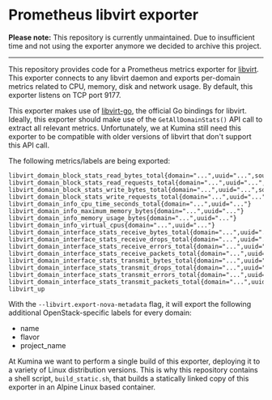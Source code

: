 # Prometheus libvirt exporter

**Please note:** This repository is currently unmaintained. Due to insufficient time and not using the exporter anymore
we decided to archive this project.

---

This repository provides code for a Prometheus metrics exporter
for [libvirt](https://libvirt.org/). This exporter connects to any
libvirt daemon and exports per-domain metrics related to CPU, memory,
disk and network usage. By default, this exporter listens on TCP port
9177.

This exporter makes use of
[libvirt-go](https://github.com/libvirt/libvirt-go), the official Go
bindings for libvirt. Ideally, this exporter should make use of the
`GetAllDomainStats()` API call to extract all relevant metrics.
Unfortunately, we at Kumina still need this exporter to be compatible
with older versions of libvirt that don't support this API call.

The following metrics/labels are being exported:

```
libvirt_domain_block_stats_read_bytes_total{domain="...",uuid="...",source_file="...",target_device="..."}
libvirt_domain_block_stats_read_requests_total{domain="...",uuid="...",source_file="...",target_device="..."}
libvirt_domain_block_stats_write_bytes_total{domain="...",uuid="...",source_file="...",target_device="..."}
libvirt_domain_block_stats_write_requests_total{domain="...",uuid="...",source_file="...",target_device="..."}
libvirt_domain_info_cpu_time_seconds_total{domain="...",uuid="..."}
libvirt_domain_info_maximum_memory_bytes{domain="...",uuid="..."}
libvirt_domain_info_memory_usage_bytes{domain="...",uuid="..."}
libvirt_domain_info_virtual_cpus{domain="...",uuid="..."}
libvirt_domain_interface_stats_receive_bytes_total{domain="...",uuid="...",source_bridge="...",target_device="..."}
libvirt_domain_interface_stats_receive_drops_total{domain="...",uuid="...",source_bridge="...",target_device="..."}
libvirt_domain_interface_stats_receive_errors_total{domain="...",uuid="...",source_bridge="...",target_device="..."}
libvirt_domain_interface_stats_receive_packets_total{domain="...",uuid="...",source_bridge="...",target_device="..."}
libvirt_domain_interface_stats_transmit_bytes_total{domain="...",uuid="...",source_bridge="...",target_device="..."}
libvirt_domain_interface_stats_transmit_drops_total{domain="...",uuid="...",source_bridge="...",target_device="..."}
libvirt_domain_interface_stats_transmit_errors_total{domain="...",uuid="...",source_bridge="...",target_device="..."}
libvirt_domain_interface_stats_transmit_packets_total{domain="...",uuid="...",source_bridge="...",target_device="..."}
libvirt_up
```

With the `--libvirt.export-nova-metadata` flag, it will export the following additional OpenStack-specific labels for every domain:

- name
- flavor
- project_name

At Kumina we want to perform a single build of this exporter, deploying
it to a variety of Linux distribution versions. This is why this
repository contains a shell script, `build_static.sh`, that builds a
statically linked copy of this exporter in an Alpine Linux based
container.
